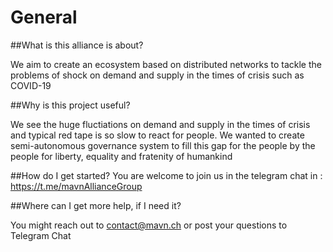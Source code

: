 # General
##What is this alliance is about?

We aim to create an ecosystem based on distributed networks to tackle the problems of shock on demand and supply in the times of crisis such as COVID-19

##Why is this project useful?

We see the huge fluctiations on demand and supply in the times of crisis and typical red tape is so slow to react for people. We wanted to create semi-autonomous governance system to fill this gap for the people by the people for liberty, equality and fratenity of humankind

##How do I get started?
You are welcome to join us in the telegram chat in :
https://t.me/mavnAllianceGroup

##Where can I get more help, if I need it?

You might reach out to contact@mavn.ch or post your questions to Telegram Chat

